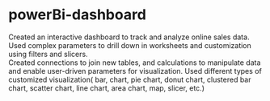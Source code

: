 # powerBi-dashboard
Created an interactive dashboard to track and analyze online sales data. Used complex parameters to drill down in worksheets and customization using filters and slicers.       
Created connections to join new tables, and calculations to manipulate data and enable user-driven parameters for visualization.
Used different types of customized visualization( bar, chart, pie chart, donut chart, clustered bar chart, scatter chart, line chart, area chart, map, slicer, etc.)
